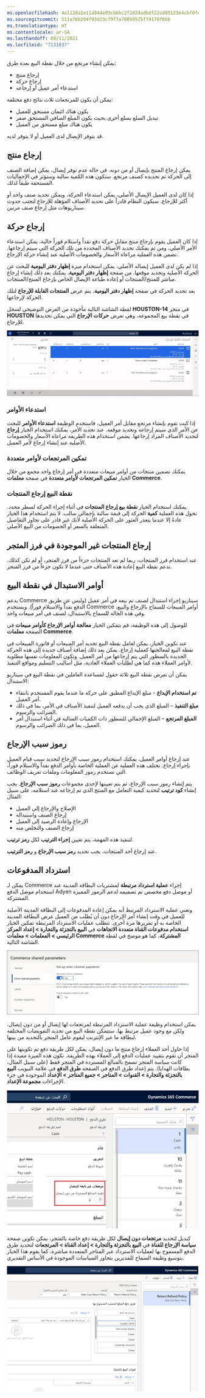 ```yaml
---
ms.openlocfilehash: 4a112da2e11a944e93cbbbc2f2d2dadbdf22cd95123e4cbf0fe7342350f507d1
ms.sourcegitcommit: 511a76b204f93d23cf9f7a70059525f79170f6bb
ms.translationtype: HT
ms.contentlocale: ar-SA
ms.lasthandoff: 08/11/2021
ms.locfileid: "7131837"
---
```

يمكن إنشاء مرتجع من خلال نقطة البيع بعدة طرق: 

- إرجاع منتج
- إرجاع حركة
- استدعاء أمر عميل أو إرجاعه 
 
يمكن أن يكون للمرتجعات ثلاث نتائج دفع مختلفة: 

- يكون هناك ائتمان مستحق للعميل
- تبديل السلع بسلع أخرى بحيث يكون المبلغ الصافي المستحق صفر
- يكون هناك مبلغ مستحق من العميل 

قد يتوفر الإيصال لدى العميل أو لا يتوفر لديه. 

## <a name="return-a-product"></a>إرجاع منتج
يمكن إرجاع المنتج بإيصال أو من دونه. في حالة عدم توفر إيصال، يمكن إضافة الصنف إلى الحركة ثم تحديده كصنف مرتجع. ستكون هذه الكمية سالبة وستؤثر في الإجماليات المستحقة طبقاً لذلك. 

إذا كان لدى العميل الإيصال الأصلي، يمكن استدعاء الحركة، ويمكن تحديد صنف واحد أو أكثر للإرجاع. سيكون النظام قادراً على تحديد الأصناف المؤهلة للإرجاع لتجنب حدوث سيناريوهات مثل إرجاع صنف مرتين. 

## <a name="return-a-transaction"></a>إرجاع حركة
إذا كان العميل يقوم بإرجاع منتج مقابل حركة دفع نقداً واستلام فوراً حالية، يمكن استدعاء الأمر الأصلي، ومن ثم يمكنك تحديد الأصناف المحددة من تلك الحركة التي سيتم إرجاعها. تضمن هذه العملية مراعاة الأسعار والخصومات الأصلية عند إنشاء حركة الإرجاع.

إذا لم يكن لدى العميل إيصاله الأصلي، يمكن استخدام ميزة **إظهار دفتر اليومية** للبحث عن الحركة الأصلية وتحديد موقعها. من صفحة **إظهار دفتر اليومية**، يمكنك بعد ذلك إنشاء إرجاع مباشر للمنتج/المنتجات أو إعادة طباعة الإيصال الخاص بإرجاع المنتج/المنتجات. 

بعد تحديد الحركة في صفحة **إظهار دفتر اليومية**، يتم عرض **المنتجات القابلة للإرجاع** لتلك الحركة لإرجاعها. 

لقطة الشاشة التالية مأخوذة من العرض التوضيحي لسجل **HOUSTON-14** في متجر **HOUSTON** في نقطة بيع المجموعة، وهي تعرض **حركات الإرجاع** التي يمكن تحديدها للإرجاع.

![لقطه شاشة لقائمة الحركات القابلة للإرجاع.](../media/returnable-transactions-ss.jpg)
 
### <a name="recall-orders"></a>استدعاء الأوامر
إذا كنت تقوم بإنشاء مرتجع مقابل أمر العميل، فاستخدم الوظيفة **استدعاء الأوامر** للبحث عن الأمر الذي سيتم إرجاعه وتحديد موقعه. عند تحديد الأمر، يمكنك استخدام الخيار **إرجاع** لتحديد الأصناف المراد إرجاعها. يضمن استخدام هذه الطريقة مراعاة الأسعار والخصومات الأصلية عند إنشاء إرجاع لأمر العميل.

### <a name="enable-returns-for-multiple-orders"></a>تمكين المرتجعات لأوامر متعددة
يمكنك تضمين منتجات من أوامر مبيعات متعددة في أمر إرجاع واحد مجمع من خلال الخيار **تمكين المرتجعات لأوامر متعددة** في صفحة **معلمات Commerce**.

### <a name="return-product-pos"></a>نقطة البيع إرجاع المنتجات
يمكنك استخدام الخيار **نقطة بيع إرجاع المنتجات** في أثناء إجراء الحركة لسطر محدد. تحول هذه العملية **كمية** الحركة إلى قيمة سالبة بإجمالي سالب. لا يتم استخدام هذا الخيار عادةً إلا عندما يتعذر العثور على الحركة الأصلية لأنك غير قادر على تجاوز التفاصيل المتعلقة بالسعر أو الخصومات من البيع الأصلي. 

## <a name="return-products-not-in-the-stores-assortment"></a>إرجاع المنتجات غير الموجودة في فرز المتجر
عند استخدام فرز المنتجات، ربما لم تعد المنتجات جزءاً من فرز المتجر، أو لم تكن كذلك. تدعم نقطة البيع إعادة هذه الأصناف حتى عندما لا تكون جزءاً من فرز المتجر. 

## <a name="exchange-orders-in-pos"></a>أوامر الاستبدال في نقطة البيع
يدعم Commerce سيناريو إجراء استبدال لصنف تم بيعه في أمر عميل (وليس عن طريق الدفع نقداً والاستلام فوراً). ويستخدم Commerce أوامر المبيعات للسماح بالإرجاع والبيع، وفي هذه الحالة للسماح بالاستبدال، لصنف في أمر مبيعات واحد. 

للوصول إلى هذه الوظيفة، قم بتمكين الخيار **معالجة أوامر الإرجاع كأوامر مبيعات** في الصفحة **معلمات Commerce**. 

عند تكوين الخيار، يمكن لعامل نقطة البيع تحديد أمر المبيعات أو فاتورة المبيعات في نقطة البيع لمعالجتها كعملية إرجاع. يمكن بعد ذلك إضافة أصناف جديدة إلى هذه الحركة الجديدة بالسطور التي يتم إرجاعها من أمر العميل. وتكون المعلومات نفسها مطلوبة لأوامر العملاء هذه كما هي لطلبات العملاء العادية، مثل أساليب التسليم ومواقع التنفيذ. 

يمكن أن تعرض نقطة البيع ثلاثة حقول لمساعدة العاملين في نقطة البيع في سيناريو الاستبدال: 

- **‏‫تم استخدام الإيداع‬** - مبلغ الإيداع المطبق على حركة ما عندما يقوم المستخدم بانتقاء أمر العميل‬.
- **مبلغ التنفيذ** – المبلغ الذي يجب أن يدفعه العميل لتنفيذ الأصناف في الأمر، بما في ذلك الضرائب والرسوم.
- **المبلغ المرتجع** – المبلغ الإجمالي للسطور ذات الكميات السالبة في أثناء استبدال أمر العميل، بما في ذلك الضرائب والرسوم. 

## <a name="return-reason-codes"></a>رموز سبب الإرجاع
عند إرجاع أوامر العميل، يمكنك استخدام رموز سبب الإرجاع لتحديد سبب قيام العميل بإجراء إرجاع. تختلف هذه العملية عن العملية الخاصة بأوامر الدفع نقداً والاستلام فوراً، التي تستخدم رموز المعلومات وملفات تعريف الوظائف. 

يتم إنشاء رموز سبب الإرجاع، ثم يتم تعيينها لإحدى مجموعات **رموز سبب الإرجاع**. يجب إنشاء **كود ترتيب** لتحديد كيفية التعامل مع المنتج الذي تم إرجاعه عند استلامه، على سبيل المثال:

- الإصلاح والإرجاع إلى العميل
- إرجاع الصنف واستبداله
- الإرجاع وإعادة الرصيد إلى العميل
- إرجاع الصنف والتخلص منه 
 
لتنفيذ هذه المهمة، يتم تعيين **إجراء الترتيب** لكل **رمز ترتيب**. 

عند إرجاع أحد المنتجات، يجب تحديد **رمز سبب الإرجاع** و **رمز الترتيب**. 


## <a name="refund-payments"></a>استرداد المدفوعات

يمكن لـ Commerce إجراء **عملية استرداد مرتبطة** لمشتريات البطاقة المدينة عند استخدام موصل الدفع Adyen أو موصل دفع مخصص تم تصميمه لدعم الرموز المميزة المشتركة. 

وتعني عملية الاسترداد المرتبط أنه يمكن إعادة المدفوعات إلى البطاقة المدينة الأصلية للعميل في وقت إنشاء أمر الإرجاع دون أن يُطلب من العميل عرض البطاقة المدينة الخاصة به أو تمريرها مرة أخرى. تتطلب عمليات الاسترداد المرتبطة تمكين الخيار **استخدام مدفوعات القناة متعددة الاتجاهات** في **البيع بالتجزئة والتجارة > إعداد المركز الرئيسي > المعلمات > معلمات Commerce المشتركة**، كما هو موضح في لقطة الشاشة التالية. 

[ ![لقطة شاشة للخيار استخدام مدفوعات القناة متعددة الاتجاهات.](../media/omni-channel-payments-ss.jpg) ](../media/omni-channel-payments-ss.jpg#lightbox)

يمكن استخدام وظيفة عملية الاسترداد المرتبطة لمرتجعات لها إيصال أو من دون إيصال، ولكن مع وجود عميل مرتبط بها. ستتمكن نقطة البيع من تحديد التفويضات المختلفة لبطاقة ما عبر الإنترنت ليقوم عامل المتجر بالتحديد من بينها. 

إذا حاول أحد العملاء إرجاع منتج ما دون إيصال، يمكن لكل طريقة دفع تم تكوينها على المتجر أن تقوم بتقييد عمليات الدفع إلى العملاء بهذه الطريقة. تكون هذه الميزة مفيدة إذا كانت سياسة المتجر تسمح بالمبالغ المستردة في المتجر فقط (على سبيل المثال، بطاقات الهدايا). يتم إعداد طرق الدفع في الصفحة **طرق الدفع** في علامة التبويب **البيع بالتجزئة والتجارة > القنوات > المتاجر > جميع المتاجر > الإعداد** الموجودة في جزء الإجراءات **مجموعة الإعداد**. 

![لقطة شاشة لصفحة طرق الدفع في Dynamics 365 Commerce.](../media/payment-methods-ssm.jpg)
 
كبديل لتحديد **مرتجعات دون إيصال** لكل طريقة دفع خاصة بالمتجر، يمكن تكوين صفحة **سياسة الإرجاع للقناة** في **البيع بالتجزئة والتجارة > إعداد القناة > المرتجعات** لتحديد طرق الدفع المسموح بها لعمليات الاسترداد عبر المتاجر المتعددة مباشرة. كما يقوم هذا الخيار بتوسيع وظيفة السماح للمديرين بتجاوز السياسات الموجودة في الأساس التقديري. 

[ ![لقطة شاشة لصفحة سياسة الإرجاع للقناة في Dynamics 365 Commerce.](../media/channel-return-policy-ss.jpg) ](../media/channel-return-policy-ss.jpg#lightbox)


